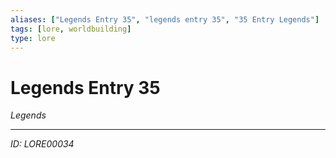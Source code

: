 ```yaml
---
aliases: ["Legends Entry 35", "legends entry 35", "35 Entry Legends"]
tags: [lore, worldbuilding]
type: lore
---
```


# Legends Entry 35

*Legends*

---
*ID: LORE00034*